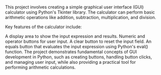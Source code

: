 This project involves creating a simple graphical user interface (GUI) calculator using Python's Tkinter library. The calculator can perform basic arithmetic operations like addition, subtraction, multiplication, and division.

Key features of the calculator include:

A display area to show the input expression and results.
Numeric and operator buttons for user input.
A clear button to reset the input field.
An equals button that evaluates the input expression using Python's eval() function.
The project demonstrates fundamental concepts of GUI development in Python, such as creating buttons, handling button clicks, and managing user input, while also providing a practical tool for performing arithmetic calculations.
